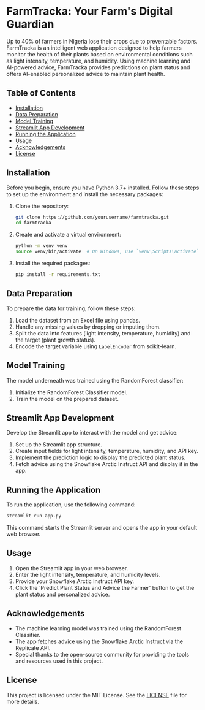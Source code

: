# FarmTracka: Your Farm's Digital Guardian


Up to 40% of farmers in Nigeria lose their crops due to preventable factors. FarmTracka is an intelligent web application designed to help farmers monitor the health of their plants based on environmental conditions such as light intensity, temperature, and humidity. Using machine learning and AI-powered advice, FarmTracka provides predictions on plant status and offers AI-enabled personalized advice to maintain plant health.

## Table of Contents

- [Installation](#installation)
- [Data Preparation](#data-preparation)
- [Model Training](#model-training)
- [Streamlit App Development](#streamlit-app-development)
- [Running the Application](#running-the-application)
- [Usage](#usage)
- [Acknowledgements](#acknowledgements)
- [License](#license)

## Installation

Before you begin, ensure you have Python 3.7+ installed. Follow these steps to set up the environment and install the necessary packages:

1. Clone the repository:
    ```bash
    git clone https://github.com/yourusername/farmtracka.git
    cd farmtracka
    ```

2. Create and activate a virtual environment:
    ```bash
    python -m venv venv
    source venv/bin/activate  # On Windows, use `venv\Scripts\activate`
    ```

3. Install the required packages:
    ```bash
    pip install -r requirements.txt
    ```

## Data Preparation

To prepare the data for training, follow these steps:

1. Load the dataset from an Excel file using pandas.
2. Handle any missing values by dropping or imputing them.
3. Split the data into features (light intensity, temperature, humidity) and the target (plant growth status).
4. Encode the target variable using `LabelEncoder` from scikit-learn.

## Model Training

The model underneath was trained using the RandomForest classifier:

1. Initialize the RandomForest Classifier model.
2. Train the model on the prepared dataset.

## Streamlit App Development

Develop the Streamlit app to interact with the model and get advice:

1. Set up the Streamlit app structure.
2. Create input fields for light intensity, temperature, humidity, and API key.
3. Implement the prediction logic to display the predicted plant status.
4. Fetch advice using the Snowflake Arctic Instruct API and display it in the app.

## Running the Application

To run the application, use the following command:

```bash
streamlit run app.py
```

This command starts the Streamlit server and opens the app in your default web browser.

## Usage

1. Open the Streamlit app in your web browser.
2. Enter the light intensity, temperature, and humidity levels.
3. Provide your Snowflake Arctic Instruct API key.
4. Click the 'Predict Plant Status and Advice the Farmer' button to get the plant status and personalized advice.

## Acknowledgements

- The machine learning model was trained using the RandomForest Classifier.
- The app fetches advice using the Snowflake Arctic Instruct via the Replicate API.
- Special thanks to the open-source community for providing the tools and resources used in this project.

## License

This project is licensed under the MIT License. See the [LICENSE](https://opensource.org/license/mit) file for more details.
